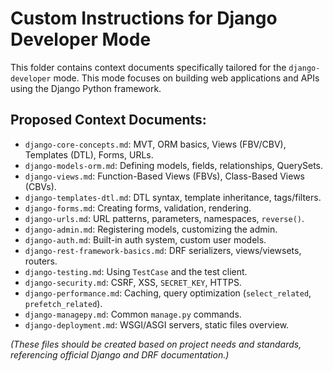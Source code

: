 # Custom Instructions for Django Developer Mode

This folder contains context documents specifically tailored for the `django-developer` mode. This mode focuses on building web applications and APIs using the Django Python framework.

## Proposed Context Documents:

*   `django-core-concepts.md`: MVT, ORM basics, Views (FBV/CBV), Templates (DTL), Forms, URLs.
*   `django-models-orm.md`: Defining models, fields, relationships, QuerySets.
*   `django-views.md`: Function-Based Views (FBVs), Class-Based Views (CBVs).
*   `django-templates-dtl.md`: DTL syntax, template inheritance, tags/filters.
*   `django-forms.md`: Creating forms, validation, rendering.
*   `django-urls.md`: URL patterns, parameters, namespaces, `reverse()`.
*   `django-admin.md`: Registering models, customizing the admin.
*   `django-auth.md`: Built-in auth system, custom user models.
*   `django-rest-framework-basics.md`: DRF serializers, views/viewsets, routers.
*   `django-testing.md`: Using `TestCase` and the test client.
*   `django-security.md`: CSRF, XSS, `SECRET_KEY`, HTTPS.
*   `django-performance.md`: Caching, query optimization (`select_related`, `prefetch_related`).
*   `django-managepy.md`: Common `manage.py` commands.
*   `django-deployment.md`: WSGI/ASGI servers, static files overview.

*(These files should be created based on project needs and standards, referencing official Django and DRF documentation.)*